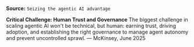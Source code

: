 **Source:** `Seizing the agentic AI advantage`

**Critical Challenge: Human Trust and Governance**
The biggest challenge in scaling agentic AI won't be technical, but human: earning trust, driving adoption, and establishing the right governance to manage agent autonomy and prevent uncontrolled sprawl. — McKinsey, June 2025
